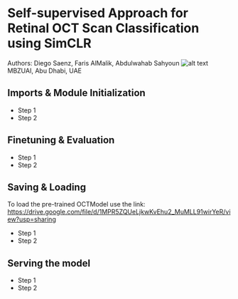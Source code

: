 # Self-supervised Approach for Retinal OCT Scan Classification using SimCLR
Authors: Diego Saenz, Faris AlMalik, Abdulwahab Sahyoun 
![alt text](https://mbzuai.ac.ae/application/themes/mbzuai/dist/images/mbzuai_logo_white.png)
MBZUAI, Abu Dhabi, UAE

## Imports & Module Initialization
* Step 1
* Step 2
## Finetuning & Evaluation
* Step 1
* Step 2
## Saving & Loading
To load the pre-trained OCTModel use the link: https://drive.google.com/file/d/1MPR5ZQUeLjkwKvEhu2_MuMLL91wirYeR/view?usp=sharing
* Step 1
* Step 2
## Serving the model
* Step 1
* Step 2
